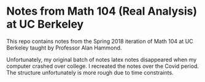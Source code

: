 # Notes from Math 104 (Real Analysis) at UC Berkeley

This repo contains notes from the Spring 2018 iteration of Math 104 at UC Berkeley taught by Professor Alan Hammond.

Unfortunately, my original batch of notes latex notes disappeared when my computer crashed over college. I recreated the notes over the Covid period. The structure unfortunately is more rough due to time constraints.

